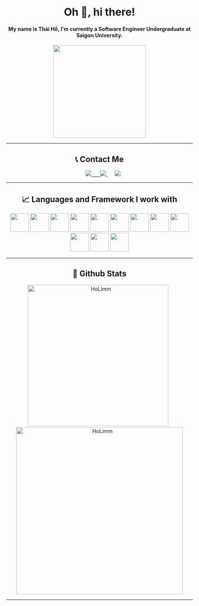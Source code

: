<h1 align="center">Oh 👋, hi there!</h1>
<h4 align="center">My name is Thái Hồ, I'm currently a Software Engineer Undergraduate at Saigon University.</h4>

<div align="center">
  <img align="center" src="https://media.giphy.com/media/ysOtnle4uSbK/giphy.gif" width="250rem" height="250rem" ></img>
</div>
<hr/>
<h2 align="center">📞 Contact Me</h2>
<p align="center">
&nbsp;&nbsp;&nbsp;&nbsp;
<a href="https://www.facebook.com/tea.limho">
  <img src="https://img.shields.io/badge/Facebook-4267B2?style=for-the-badge&logo=facebook&logoColor=white"/>
<a href="https://www.facebook.com/tea.limho">
&nbsp;&nbsp;&nbsp;&nbsp;
<a href="https://www.instagram.com/millohh_/">
  <img src="https://img.shields.io/badge/Instagram-cd486b?style=for-the-badge&logo=instagram&logoColor=white"/>
</a>
&nbsp;&nbsp;&nbsp;&nbsp;
<a href="https://steamcommunity.com/id/sihzu">
  <img src="https://img.shields.io/badge/Steam-171a21?style=for-the-badge&logo=steam&logoColor=white"/>
</a>
</p>
<hr/>
<h2 align="center">📈 Languages and Framework I work with</h2>
<div align="center">
  <img height="50rem" width="50rem" src="https://cdn.jsdelivr.net/gh/devicons/devicon/icons/html5/html5-original.svg"/>
  <img height="50rem" width="50rem" src="https://cdn.jsdelivr.net/gh/devicons/devicon/icons/css3/css3-original.svg"/>
  <img height="50rem" width="50rem" src="https://cdn.jsdelivr.net/gh/devicons/devicon/icons/javascript/javascript-original.svg"/>
  <img height="50rem" width="50rem" src="https://cdn.jsdelivr.net/gh/devicons/devicon/icons/java/java-original.svg"/>
  <img height="50rem" width="50rem" src="https://cdn.jsdelivr.net/gh/devicons/devicon/icons/react/react-original.svg"/>
  <img height="50rem" width="50rem" src="https://cdn.jsdelivr.net/gh/devicons/devicon/icons/nodejs/nodejs-original.svg"/>
  <img height="50rem" width="50rem" src="https://cdn.jsdelivr.net/gh/devicons/devicon/icons/tailwindcss/tailwindcss-plain.svg"/>
  <img height="50rem" width="50rem" src="https://cdn.jsdelivr.net/gh/devicons/devicon/icons/bootstrap/bootstrap-original.svg"/>
  <img height="50rem" width="50rem" src="https://cdn.jsdelivr.net/gh/devicons/devicon/icons/jquery/jquery-plain-wordmark.svg"/>
  <img height="50rem" width="50rem" src="https://cdn.jsdelivr.net/gh/devicons/devicon/icons/php/php-original.svg"/>
  <img height="50rem" width="50rem" src="https://cdn.jsdelivr.net/gh/devicons/devicon/icons/mysql/mysql-original-wordmark.svg"/>
  <img height="50rem" width="50rem" src="https://cdn.jsdelivr.net/gh/devicons/devicon/icons/mongodb/mongodb-original-wordmark.svg"/>
</div>
<hr/>
<h2 align="center">🔧 Github Stats</h2>
<div align="center">
  <img width="380em" src="https://github-readme-stats.vercel.app/api/top-langs/?username=holimm&theme=dracula&show_icons=true&layout=compact" alt="HoLimm" />
  &nbsp;
  <img width="450em" src="https://github-readme-stats.vercel.app/api?username=holimm&theme=dracula&show_icons=true&layout=compact" alt="HoLimm" />
</div>
<hr/>

